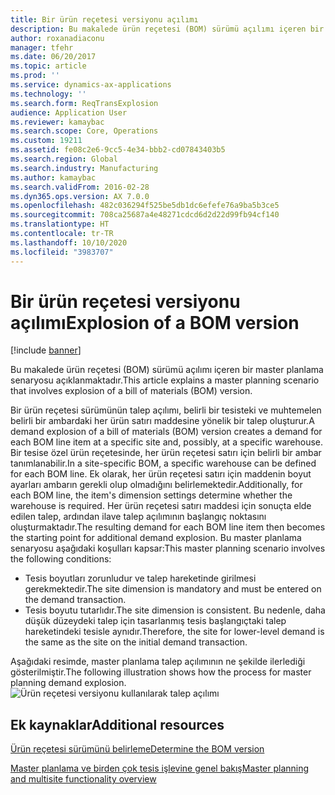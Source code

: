 ```yaml
---
title: Bir ürün reçetesi versiyonu açılımı
description: Bu makalede ürün reçetesi (BOM) sürümü açılımı içeren bir master planlama senaryosu açıklanmaktadır.
author: roxanadiaconu
manager: tfehr
ms.date: 06/20/2017
ms.topic: article
ms.prod: ''
ms.service: dynamics-ax-applications
ms.technology: ''
ms.search.form: ReqTransExplosion
audience: Application User
ms.reviewer: kamaybac
ms.search.scope: Core, Operations
ms.custom: 19211
ms.assetid: fe08c2e6-9cc5-4e34-bbb2-cd07843403b5
ms.search.region: Global
ms.search.industry: Manufacturing
ms.author: kamaybac
ms.search.validFrom: 2016-02-28
ms.dyn365.ops.version: AX 7.0.0
ms.openlocfilehash: 482c036294f525be5db1dc6efefe76a9ba5b3ce5
ms.sourcegitcommit: 708ca25687a4e48271cdcd6d2d22d99fb94cf140
ms.translationtype: HT
ms.contentlocale: tr-TR
ms.lasthandoff: 10/10/2020
ms.locfileid: "3983707"
---
```

# <a name="explosion-of-a-bom-version"></a><span data-ttu-id="92116-103">Bir ürün reçetesi versiyonu açılımı</span><span class="sxs-lookup"><span data-stu-id="92116-103">Explosion of a BOM version</span></span>

[!include [banner](../includes/banner.md)]

<span data-ttu-id="92116-104">Bu makalede ürün reçetesi (BOM) sürümü açılımı içeren bir master planlama senaryosu açıklanmaktadır.</span><span class="sxs-lookup"><span data-stu-id="92116-104">This article explains a master planning scenario that involves explosion of a bill of materials (BOM) version.</span></span>

<span data-ttu-id="92116-105">Bir ürün reçetesi sürümünün talep açılımı, belirli bir tesisteki ve muhtemelen belirli bir ambardaki her ürün satırı maddesine yönelik bir talep oluşturur.</span><span class="sxs-lookup"><span data-stu-id="92116-105">A demand explosion of a bill of materials (BOM) version creates a demand for each BOM line item at a specific site and, possibly, at a specific warehouse.</span></span> <span data-ttu-id="92116-106">Bir tesise özel ürün reçetesinde, her ürün reçetesi satırı için belirli bir ambar tanımlanabilir.</span><span class="sxs-lookup"><span data-stu-id="92116-106">In a site-specific BOM, a specific warehouse can be defined for each BOM line.</span></span> <span data-ttu-id="92116-107">Ek olarak, her ürün reçetesi satırı için maddenin boyut ayarları ambarın gerekli olup olmadığını belirlemektedir.</span><span class="sxs-lookup"><span data-stu-id="92116-107">Additionally, for each BOM line, the item's dimension settings determine whether the warehouse is required.</span></span> <span data-ttu-id="92116-108">Her ürün reçetesi satırı maddesi için sonuçta elde edilen talep, ardından ilave talep açılımının başlangıç noktasını oluşturmaktadır.</span><span class="sxs-lookup"><span data-stu-id="92116-108">The resulting demand for each BOM line item then becomes the starting point for additional demand explosion.</span></span> <span data-ttu-id="92116-109">Bu master planlama senaryosu aşağıdaki koşulları kapsar:</span><span class="sxs-lookup"><span data-stu-id="92116-109">This master planning scenario involves the following conditions:</span></span>

-   <span data-ttu-id="92116-110">Tesis boyutları zorunludur ve talep hareketinde girilmesi gerekmektedir.</span><span class="sxs-lookup"><span data-stu-id="92116-110">The site dimension is mandatory and must be entered on the demand transaction.</span></span>
-   <span data-ttu-id="92116-111">Tesis boyutu tutarlıdır.</span><span class="sxs-lookup"><span data-stu-id="92116-111">The site dimension is consistent.</span></span> <span data-ttu-id="92116-112">Bu nedenle, daha düşük düzeydeki talep için tasarlanmış tesis başlangıçtaki talep hareketindeki tesisle aynıdır.</span><span class="sxs-lookup"><span data-stu-id="92116-112">Therefore, the site for lower-level demand is the same as the site on the initial demand transaction.</span></span>

<span data-ttu-id="92116-113">Aşağıdaki resimde, master planlama talep açılımının ne şekilde ilerlediği gösterilmiştir.</span><span class="sxs-lookup"><span data-stu-id="92116-113">The following illustration shows how the process for master planning demand explosion.</span></span> ![Ürün reçetesi versiyonu kullanılarak talep açılımı](./media/multisitedemandexplosionscenariousingbomversion.gif)

<a name="additional-resources"></a><span data-ttu-id="92116-115">Ek kaynaklar</span><span class="sxs-lookup"><span data-stu-id="92116-115">Additional resources</span></span>
--------

[<span data-ttu-id="92116-116">Ürün reçetesi sürümünü belirleme</span><span class="sxs-lookup"><span data-stu-id="92116-116">Determine the BOM version</span></span>](master-plan-bom-version-determined.md)

[<span data-ttu-id="92116-117">Master planlama ve birden çok tesis işlevine genel bakış</span><span class="sxs-lookup"><span data-stu-id="92116-117">Master planning and multisite functionality overview</span></span>](master-plan-multisite-functionality.md)



